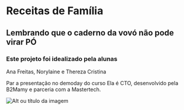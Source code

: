 # Receitas de Família

## Lembrando que o caderno da vovó não pode virar PÓ

### Este projeto foi idealizado pela alunas

Ana Freitas, Norylaine e Thereza Cristina

Par a presentação no demoday do curso Ela é CTO, desenvolvido pela B2Mamy e parceria com a Mastertech.

![Alt ou título da imagem](fundoprincipal.png)

